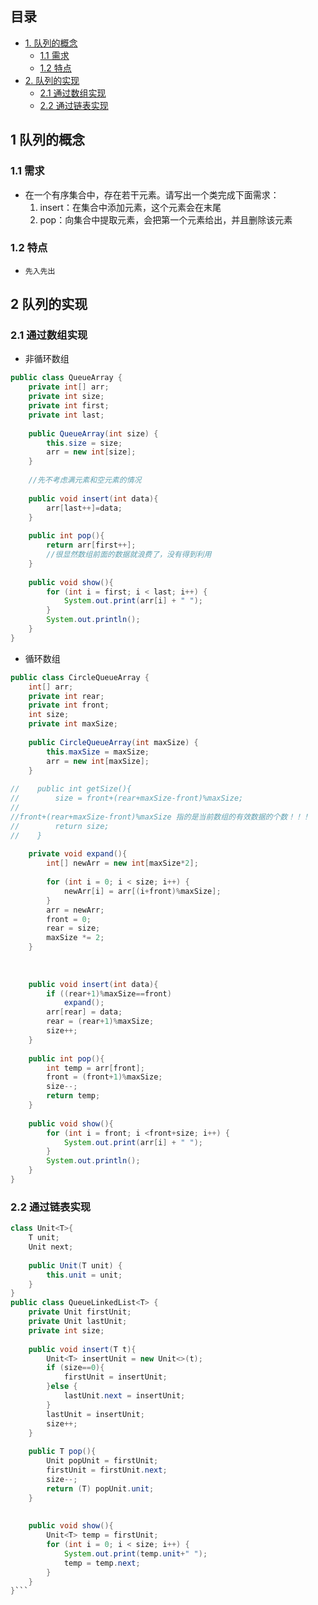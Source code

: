 ## 目录

- [1. 队列的概念](#1.%20%E9%98%9F%E5%88%97%E7%9A%84%E6%A6%82%E5%BF%B5)
	- [1.1 需求](#1.1%20%E9%9C%80%E6%B1%82)
	- [1.2 特点](#1.2%20%E7%89%B9%E7%82%B9)
- [2. 队列的实现](#2.%20%E9%98%9F%E5%88%97%E7%9A%84%E5%AE%9E%E7%8E%B0)
	- [2.1 通过数组实现](#2.1%20%E9%80%9A%E8%BF%87%E6%95%B0%E7%BB%84%E5%AE%9E%E7%8E%B0)
	- [2.2 通过链表实现](#2.2%20%E9%80%9A%E8%BF%87%E9%93%BE%E8%A1%A8%E5%AE%9E%E7%8E%B0)

## 1 队列的概念

### 1.1 需求

- 在一个有序集合中，存在若干元素。请写出一个类完成下面需求：
	1. insert：在集合中添加元素，这个元素会在末尾
	2. pop：向集合中提取元素，会把第一个元素给出，并且删除该元素

### 1.2 特点

- `先入先出`

## 2 队列的实现

### 2.1 通过数组实现

- 非循环数组
```java
public class QueueArray {  
    private int[] arr;  
    private int size;  
    private int first;  
    private int last;  
  
    public QueueArray(int size) {  
        this.size = size;  
        arr = new int[size];  
    }  
  
    //先不考虑满元素和空元素的情况  
  
    public void insert(int data){  
        arr[last++]=data;  
    }  
  
    public int pop(){  
        return arr[first++];  
        //很显然数组前面的数据就浪费了，没有得到利用  
    }  
  
    public void show(){  
        for (int i = first; i < last; i++) {  
            System.out.print(arr[i] + " ");  
        }  
        System.out.println();  
    }  
}
```


- 循环数组
```java
public class CircleQueueArray {  
	int[] arr;  
    private int rear;  
    private int front;  
    int size;  
    private int maxSize;  
  
    public CircleQueueArray(int maxSize) {  
        this.maxSize = maxSize;  
        arr = new int[maxSize];  
    }  
  
//    public int getSize(){  
//        size = front+(rear+maxSize-front)%maxSize;  
//        
//front+(rear+maxSize-front)%maxSize 指的是当前数组的有效数据的个数！！！  
//        return size;  
//    }  
  
    private void expand(){  
        int[] newArr = new int[maxSize*2];  
  
        for (int i = 0; i < size; i++) {  
            newArr[i] = arr[(i+front)%maxSize];  
        }  
        arr = newArr;  
        front = 0;  
        rear = size;  
        maxSize *= 2;  
    }  
  
  
  
    public void insert(int data){  
        if ((rear+1)%maxSize==front)  
            expand();  
        arr[rear] = data;  
        rear = (rear+1)%maxSize;  
        size++;  
    }  
  
    public int pop(){  
        int temp = arr[front];  
        front = (front+1)%maxSize;  
        size--;  
        return temp;  
    }  
  
    public void show(){  
        for (int i = front; i <front+size; i++) {  
            System.out.print(arr[i] + " ");  
        }  
        System.out.println();  
    }  
}
```

### 2.2 通过链表实现

```java
class Unit<T>{  
    T unit;  
    Unit next;  
  
    public Unit(T unit) {  
        this.unit = unit;  
    }  
}  
public class QueueLinkedList<T> {  
    private Unit firstUnit;  
    private Unit lastUnit;  
    private int size;  
  
    public void insert(T t){  
        Unit<T> insertUnit = new Unit<>(t);  
        if (size==0){  
            firstUnit = insertUnit;  
        }else {  
            lastUnit.next = insertUnit;  
        }  
        lastUnit = insertUnit;  
        size++;  
    }  
  
    public T pop(){  
        Unit popUnit = firstUnit;  
        firstUnit = firstUnit.next;  
        size--;  
        return (T) popUnit.unit;  
    }  
  
  
    public void show(){  
        Unit<T> temp = firstUnit;  
        for (int i = 0; i < size; i++) {  
            System.out.print(temp.unit+" ");  
            temp = temp.next;  
        }  
    }  
}```

